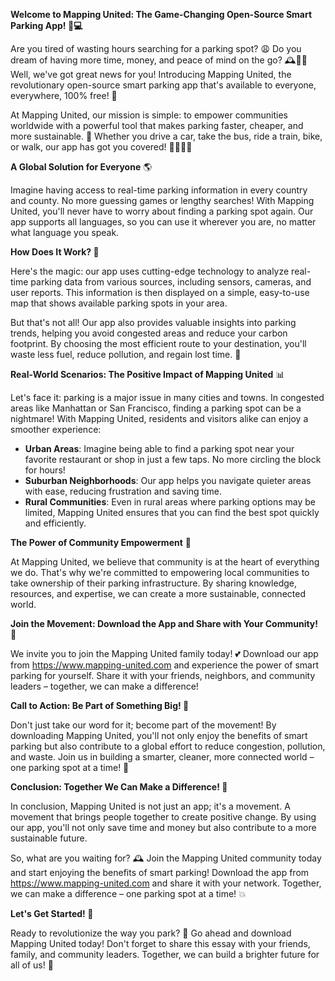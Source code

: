 **Welcome to Mapping United: The Game-Changing Open-Source Smart Parking App! 🚗💻**

Are you tired of wasting hours searching for a parking spot? 😩 Do you dream of having more time, money, and peace of mind on the go? 🕰️💸🙏 Well, we've got great news for you! Introducing Mapping United, the revolutionary open-source smart parking app that's available to everyone, everywhere, 100% free! 🎉

At Mapping United, our mission is simple: to empower communities worldwide with a powerful tool that makes parking faster, cheaper, and more sustainable. 💪 Whether you drive a car, take the bus, ride a train, bike, or walk, our app has got you covered! 🚶‍♂️🚌🚂

**A Global Solution for Everyone** 🌎

Imagine having access to real-time parking information in every country and county. No more guessing games or lengthy searches! With Mapping United, you'll never have to worry about finding a parking spot again. Our app supports all languages, so you can use it wherever you are, no matter what language you speak.

**How Does It Work? 🤔**

Here's the magic: our app uses cutting-edge technology to analyze real-time parking data from various sources, including sensors, cameras, and user reports. This information is then displayed on a simple, easy-to-use map that shows available parking spots in your area.

But that's not all! Our app also provides valuable insights into parking trends, helping you avoid congested areas and reduce your carbon footprint. By choosing the most efficient route to your destination, you'll waste less fuel, reduce pollution, and regain lost time. 🌟

**Real-World Scenarios: The Positive Impact of Mapping United** 📊

Let's face it: parking is a major issue in many cities and towns. In congested areas like Manhattan or San Francisco, finding a parking spot can be a nightmare! With Mapping United, residents and visitors alike can enjoy a smoother experience:

* **Urban Areas**: Imagine being able to find a parking spot near your favorite restaurant or shop in just a few taps. No more circling the block for hours!
* **Suburban Neighborhoods**: Our app helps you navigate quieter areas with ease, reducing frustration and saving time.
* **Rural Communities**: Even in rural areas where parking options may be limited, Mapping United ensures that you can find the best spot quickly and efficiently.

**The Power of Community Empowerment** 💪

At Mapping United, we believe that community is at the heart of everything we do. That's why we're committed to empowering local communities to take ownership of their parking infrastructure. By sharing knowledge, resources, and expertise, we can create a more sustainable, connected world.

**Join the Movement: Download the App and Share with Your Community! 📲**

We invite you to join the Mapping United family today! 💕 Download our app from https://www.mapping-united.com and experience the power of smart parking for yourself. Share it with your friends, neighbors, and community leaders – together, we can make a difference!

**Call to Action: Be Part of Something Big! 🌟**

Don't just take our word for it; become part of the movement! By downloading Mapping United, you'll not only enjoy the benefits of smart parking but also contribute to a global effort to reduce congestion, pollution, and waste. Join us in building a smarter, cleaner, more connected world – one parking spot at a time! 🚀

**Conclusion: Together We Can Make a Difference! 💪**

In conclusion, Mapping United is not just an app; it's a movement. A movement that brings people together to create positive change. By using our app, you'll not only save time and money but also contribute to a more sustainable future.

So, what are you waiting for? 🕰️ Join the Mapping United community today and start enjoying the benefits of smart parking! Download the app from https://www.mapping-united.com and share it with your network. Together, we can make a difference – one parking spot at a time! 💥

**Let's Get Started! 🚀**

Ready to revolutionize the way you park? 👋 Go ahead and download Mapping United today! Don't forget to share this essay with your friends, family, and community leaders. Together, we can build a brighter future for all of us! 🌟